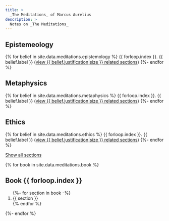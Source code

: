 ```yaml
---
title: >
  _The Meditations_ of Marcus Aurelius
description: >
  Notes on _The Meditations_
---
```


<style>
.book:empty{display:none}
</style>

## Epistemeology

{% for belief in site.data.meditations.epistemology %}
{{ forloop.index }}. {{ belief.label }} (<a href="#top" onclick="justify([
{%- for j in belief.justification %}[{{ j[0]|minus:1 }}, {{ j[1]|minus:1 }},],{%- endfor -%}
])">view {{ belief.justification|size }} related sections</a>)
{%- endfor %}

## Metaphysics

{% for belief in site.data.meditations.metaphysics %}
{{ forloop.index }}. {{ belief.label }} (<a href="#top" onclick="justify([
{%- for j in belief.justification %}[{{ j[0]|minus:1 }}, {{ j[1]|minus:1 }},],{%- endfor -%}
])">view {{ belief.justification|size }} related sections</a>)
{%- endfor %}

## Ethics

{% for belief in site.data.meditations.ethics %}
{{ forloop.index }}. {{ belief.label }} (<a href="#top" onclick="justify([
{%- for j in belief.justification %}[{{ j[0]|minus:1 }}, {{ j[1]|minus:1 }},],{%- endfor -%}
])">view {{ belief.justification|size }} related sections</a>)
{%- endfor %}

<a href="#top" onclick="showAll()">Show all sections</a>

<span id="top"></span>

{% for book in site.data.meditations.book %}
<h2 class="book-header">Book {{ forloop.index }}</h2>

<ol class="book">
{%- for section in book -%}
<li value="{{ forloop.index }}">{{ section }}</li>
{% endfor %}
</ol>
{%- endfor %}

<script>
lists=document.getElementsByClassName("book")
headers=document.getElementsByClassName("book-header")
books=[]
for(i=0;i<12;i++)books.push(lists[i].children)
function justify(justification){
  for(b=0;b<books.length;b++){
    bd='none'
    for(s=0;s<books[b].length;s++){
      sd='none'
      for(j=0;j<justification.length;j++){
        if(justification[j][0] == b && justification[j][1] == s){
          sd=null
          bd=null
        }
      }
      books[b][s].style.display=sd
    }
    lists[b].style.display=bd
    headers[b].style.display=bd
  }
}
function showAll() {
  for (b=0;b<books.length;b++) {
    lists[b].style.display=null
    headers[b].style.display=null
    for (s=0;s<books[b].length;s++)
      books[b][s].style.display=null
  }
}
</script>
